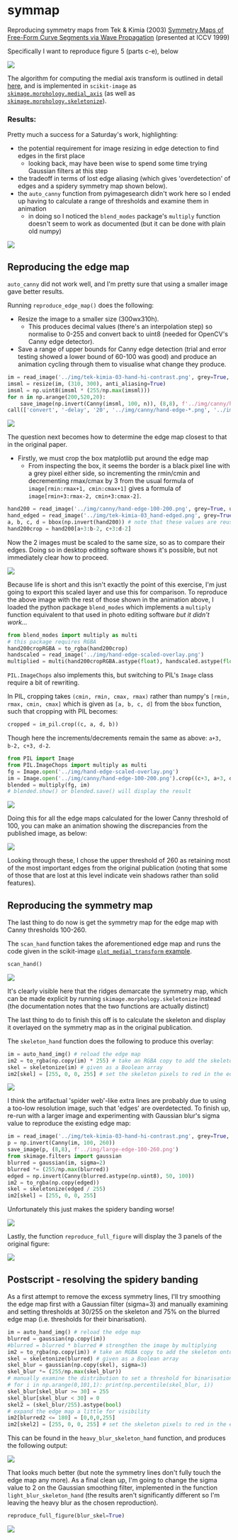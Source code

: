 # symmap
Reproducing symmetry maps from Tek &amp; Kimia (2003) [Symmetry Maps of Free-Form Curve Segments via Wave Propagation](https://doi.org/10.1023/A:1023753317008) (presented at ICCV 1999)

Specifically I want to reproduce figure 5 (parts c-e), below

![](img/tek-kimia-03_hand.png)

The algorithm for computing the medial axis transform is outlined in detail
[here](https://stackoverflow.com/a/52796778/2668831), and is implemented
in `scikit-image` as
[`skimage.morphology.medial_axis`](http://scikit-image.org/docs/dev/api/skimage.morphology.html#skimage.morphology.medial_axis)
(as well as 
[`skimage.morphology.skeletonize`](http://scikit-image.org/docs/dev/api/skimage.morphology.html#skeletonize)).

### Results:

Pretty much a success for a Saturday's work, highlighting:
- the potential requirement for image resizing in edge detection to find edges in the first place
  - looking back, may have been wise to spend some time trying Gaussian filters at this step
- the tradeoff in terms of lost edge aliasing (which gives 'overdetection' of edges and a spidery symmetry map shown below).
- the `auto_canny` function from pyimagesearch didn't work here so I ended up having to calculate a range of thresholds and examine them in animation
  - in doing so I noticed the `blend_modes` package's `multiply` function doesn't seem to work as documented (but it can be done with plain old numpy)

![](img/reproduced-figure-blur-skel-compare.png)

## Reproducing the edge map

`auto_canny` did not work well, and I'm pretty sure that using a smaller image gave better results.

Running `reproduce_edge_map()` does the following:

- Resize the image to a smaller size (300wx310h).
  - This produces decimal values (there's an interpolation step) so normalise to
    0-255 and convert back to uint8 (needed for OpenCV's Canny edge detector).
- Save a range of upper bounds for Canny edge detection (trial and error testing showed a lower bound
  of 60-100 was good) and produce an animation cycling through them to visualise what change they produce.

```py
im = read_image('../img/tek-kimia-03-hand-hi-contrast.png', grey=True, uint8=True)
imsml = resize(im, (310, 300), anti_aliasing=True)
imsml = np.uint8(imsml * (255/np.max(imsml)))
for n in np.arange(200,520,20):
    save_image(np.invert(Canny(imsml, 100, n)), (8,8), f'../img/canny/hand-edge-100-{n}.png')
call(['convert', '-delay', '20', '../img/canny/hand-edge-*.png', '../img/canny/hand-edge-100-anim.gif'])
```

![](img/canny/hand-edge-100-anim.gif)

The question next becomes how to determine the edge map closest to that in the original paper.

- Firstly, we must crop the box matplotlib put around the edge map
  - From inspecting the box, it seems the border is a black pixel line with a grey pixel either side, so
    incrementing the rmin/cmin and decrementing rmax/cmax by 3 from the usual formula of
    `image[rmin:rmax+1, cmin:cmax+1]` gives a formula of `image[rmin+3:rmax-2, cmin+3:cmax-2]`.

```py
hand200 = read_image('../img/canny/hand-edge-100-200.png', grey=True, uint8=True)
hand_edged = read_image('../img/tek-kimia-03_hand-edged.png', grey=True, uint8=True)
a, b, c, d = bbox(np.invert(hand200)) # note that these values are reusable
hand200crop = hand200[a+3:b-2, c+3:d-2]
```

Now the 2 images must be scaled to the same size, so as to compare their edges. Doing so in desktop editing
software shows it's possible, but not immediately clear how to proceed.

![](img/hand-edge-100-200_manual-edge-overlay.png)

Because life is short and this isn't exactly the point of this exercise, I'm just going to export this scaled
layer and use this for comparison. To reproduce the above image with the rest of those shown in the animation
above, I loaded the python package `blend_modes` which implements a `multiply` function equivalent to that used
in photo editing software _but it didn't work..._

```py
from blend_modes import multiply as multi
# this package requires RGBA
hand200cropRGBA = to_rgba(hand200crop)
handscaled = read_image('../img/hand-edge-scaled-overlay.png')
multiplied = multi(hand200cropRGBA.astype(float), handscaled.astype(float), 1.0)
```

`PIL.ImageChops` also implements this, but switching to PIL's `Image` class require a bit of rewriting.

In PIL, cropping takes `(cmin, rmin, cmax, rmax)` rather than numpy's `[rmin, rmax, cmin, cmax]` which is
given as `[a, b, c, d]` from the `bbox` function, such that cropping with PIL becomes:

```py
cropped = im_pil.crop((c, a, d, b))
```

Though here the increments/decrements remain the same as above: `a+3, b-2, c+3, d-2`.

```py
from PIL import Image
from PIL.ImageChops import multiply as multi
fg = Image.open('../img/hand-edge-scaled-overlay.png')
im = Image.open('../img/canny/hand-edge-100-200.png').crop((c+3, a+3, d-2, b-2))
blended = multiply(fg, im)
# blended.show() or blended.save() will display the result
```

![](img/demo_mult_blended.png)

Doing this for all the edge maps calculated for the lower Canny threshold of 100, you can make an animation
showing the discrepancies from the published image, as below:

![](img/canny/overlay100/hand-overlay-100-anim.gif)

Looking through these, I chose the upper threshold of 260 as retaining most of the most important edges from
the original publication (noting that some of those that are lost at this level indicate vein shadows rather
than solid features).

## Reproducing the symmetry map

The last thing to do now is get the symmetry map for the edge map with Canny thresholds 100-260.

The `scan_hand` function takes the aforementioned edge map and runs the code given in the scikit-image
[`plot_medial_transform` example](http://scikit-image.org/docs/0.10.x/auto_examples/plot_medial_transform.html).

```py
scan_hand()
```

![](img/hand-medial-transform.png)

It's clearly visible here that the ridges demarcate the symmetry map, which can be made explicit by running
`skimage.morphology.skeletonize` instead (the documentation notes that the two functions are actually distinct)

The last thing to do to finish this off is to calculate the skeleton and display it overlayed on the symmetry
map as in the original publication.

The `skeleton_hand` function does the following to produce this overlay:

```py
im = auto_hand_img() # reload the edge map
im2 = to_rgba(np.copy(im) * 255) # take an RGBA copy to add the skeleton onto
skel = skeletonize(im) # given as a Boolean array
im2[skel] = [255, 0, 0, 255] # set the skeleton pixels to red in the edge map copy
```

![](img/hand-skeleton.png)

I think the artifactual 'spider web'-like extra lines are probably due to using a too-low
resolution image, such that 'edges' are overdetected. To finish up, re-run with a larger image
and experimenting with Gaussian blur's sigma value to reproduce the existing edge map:

```py
im = read_image('../img/tek-kimia-03-hand-hi-contrast.png', grey=True, uint8=True)
p = np.invert(Canny(im, 100, 260))
save_image(p, (8,8), f'../img/large-edge-100-260.png')
from skimage.filters import gaussian
blurred = gaussian(im, sigma=2)
blurred *= (255/np.max(blurred))
edged = np.invert(Canny(blurred.astype(np.uint8), 50, 100))
im2 = to_rgba(np.copy(edged))
skel = skeletonize(edged / 255)
im2[skel] = [255, 0, 0, 255]
```

Unfortunately this just makes the spidery banding worse!

![](img/spidery-banded-skeleton.png)

Lastly, the function `reproduce_full_figure` will display the 3 panels of the original figure:

![](img/reproduced-figure.png)

## Postscript - resolving the spidery banding

As a first attempt to remove the excess symmetry lines, I'll try smoothing the edge map first with
a Gaussian filter (sigma=3) and manually examining and setting thresholds at 30/255 on the skeleton
and 75% on the blurred edge map (i.e. thresholds for their binarisation).

```py
im = auto_hand_img() # reload the edge map
blurred = gaussian(np.copy(im))
#blurred = blurred * blurred # strengthen the image by multiplying
im2 = to_rgba(np.copy(im)) # take an RGBA copy to add the skeleton onto
skel = skeletonize(blurred) # given as a Boolean array
skel_blur = gaussian(np.copy(skel), sigma=3)
skel_blur *= (255/np.max(skel_blur))
# manually examine the distribution to set a threshold for binarisation
# for i in np.arange(0,101,1): print(np.percentile(skel_blur, i))
skel_blur[skel_blur >= 30] = 255
skel_blur[skel_blur < 30] = 0
skel2 = (skel_blur/255).astype(bool)
# expand the edge map a little for visibility
im2[blurred2 <= 180] = [0,0,0,255]
im2[skel2] = [255, 0, 0, 255] # set the skeleton pixels to red in the edge map copy
```

This can be found in the `heavy_blur_skeleton_hand` function, and produces the following output:

![](img/blurred-skeletonized-hand.png)

That looks much better (but note the symmetry lines don't fully touch the edge map any more). As a
final clean up, I'm going to change the sigma value to 2 on the Gaussian smoothing filter,
implemented in the function `light_blur_skeleton_hand` (the results aren't significantly different
so I'm leaving the heavy blur as the chosen reproduction).

```py
reproduce_full_figure(blur_skel=True)
```

![](img/reproduced-figure-blur-skel.png)
